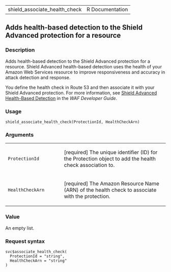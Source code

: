 <table style="width: 100%;">
<tbody>
<tr class="odd">
<td>shield_associate_health_check</td>
<td style="text-align: right;">R Documentation</td>
</tr>
</tbody>
</table>

## Adds health-based detection to the Shield Advanced protection for a resource

### Description

Adds health-based detection to the Shield Advanced protection for a
resource. Shield Advanced health-based detection uses the health of your
Amazon Web Services resource to improve responsiveness and accuracy in
attack detection and response.

You define the health check in Route 53 and then associate it with your
Shield Advanced protection. For more information, see [Shield Advanced
Health-Based
Detection](https://docs.aws.amazon.com/waf/latest/developerguide/ddos-overview.html#ddos-advanced-health-check-option)
in the *WAF Developer Guide*.

### Usage

    shield_associate_health_check(ProtectionId, HealthCheckArn)

### Arguments

<table>
<colgroup>
<col style="width: 35%" />
<col style="width: 65%" />
</colgroup>
<tbody>
<tr class="odd">
<td><code
id="shield_associate_health_check_:_ProtectionId">ProtectionId</code></td>
<td><p>[required] The unique identifier (ID) for the Protection object
to add the health check association to.</p></td>
</tr>
<tr class="even">
<td><code
id="shield_associate_health_check_:_HealthCheckArn">HealthCheckArn</code></td>
<td><p>[required] The Amazon Resource Name (ARN) of the health check to
associate with the protection.</p></td>
</tr>
</tbody>
</table>

### Value

An empty list.

### Request syntax

    svc$associate_health_check(
      ProtectionId = "string",
      HealthCheckArn = "string"
    )
